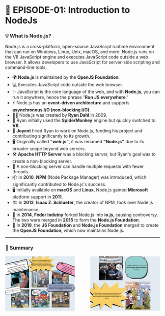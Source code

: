 # 🚀 EPISODE-01: Introduction to NodeJs

### 💡 What is Node.js?

Node.js is a cross-platform, open-source JavaScript runtime environment that can run on Windows, Linux, Unix, macOS, and more. Node.js runs on the V8 JavaScript engine and executes JavaScript code outside a web browser. It allows developers to use JavaScript for server-side scripting and command-line tools.

- 🌍 **Node.js** is maintained by the **OpenJS Foundation**.
- 💻 Executes JavaScript code outside the web browser.
- ✨ JavaScript is the core language of the web, and with **Node.js**, you can run it anywhere, hence the phrase "**Run JS everywhere**."
- ⚡ Node.js has an **event-driven architecture** and supports **asynchronous I/O (non-blocking I/O)**.
- 👨‍💻 Node.js was created by **Ryan Dahl** in 2009.
- 🔧 Ryan initially used the **SpiderMonkey** engine but quickly switched to **V8**.
- 💼 **Joyent** hired Ryan to work on Node.js, funding his project and contributing significantly to its growth.
- 🖥️ Originally called **"web.js"**, it was renamed **"Node.js"** due to its broader scope beyond web servers.
- 🛠️ **Apache HTTP Server** was a blocking server, but Ryan's goal was to create a non-blocking server.
- 📡 A non-blocking server can handle multiple requests with fewer threads.
- 📦 In **2010**, **NPM** (Node Package Manager) was introduced, which significantly contributed to Node.js's success.
- 🖥️ Initially available on **macOS** and **Linux**, Node.js gained **Microsoft** platform support in **2011**.
- 🏗️ In **2012**, **Isaac Z. Schlueter**, the creator of NPM, took over Node.js maintenance.
- 🔀 In **2014**, **Fedor Indutny** forked Node.js into **io.js**, causing controversy. The two were merged in **2015** to form the **Node.js Foundation**.
- 🏢 In **2019**, the **JS Foundation** and **Node.js Foundation** merged to create the **OpenJS Foundation**, which now maintains Node.js.

---

### 📑 Summary

<div style="display: flex; justify-content: space-between; align-items: center; gap:10px;">
  <img src="./Assets/summary01.png" alt="Summary 1" style="width: 45%;"/>
  <img src="./Assets/summary02.png" alt="Summary 2" style="width: 45%;"/>
</div>
